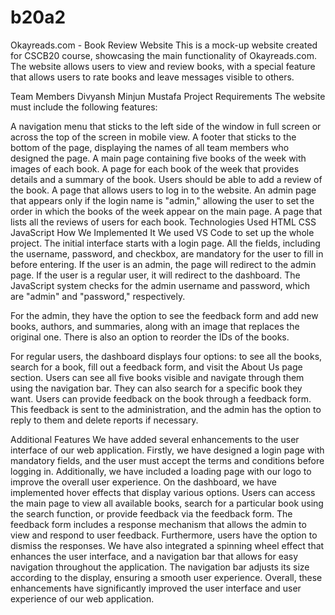 # b20a2
Okayreads.com - Book Review Website
This is a mock-up website created for CSCB20 course, showcasing the main functionality of Okayreads.com. The website allows users to view and review books, with a special feature that allows users to rate books and leave messages visible to others.

Team Members
Divyansh
Minjun
Mustafa
Project Requirements
The website must include the following features:

A navigation menu that sticks to the left side of the window in full screen or across the top of the screen in mobile view.
A footer that sticks to the bottom of the page, displaying the names of all team members who designed the page.
A main page containing five books of the week with images of each book.
A page for each book of the week that provides details and a summary of the book.
Users should be able to add a review of the book.
A page that allows users to log in to the website.
An admin page that appears only if the login name is "admin," allowing the user to set the order in which the books of the week appear on the main page.
A page that lists all the reviews of users for each book.
Technologies Used
HTML
CSS
JavaScript
How We Implemented It
We used VS Code to set up the whole project. The initial interface starts with a login page. All the fields, including the username, password, and checkbox, are mandatory for the user to fill in before entering. If the user is an admin, the page will redirect to the admin page. If the user is a regular user, it will redirect to the dashboard. The JavaScript system checks for the admin username and password, which are "admin" and "password," respectively.

For the admin, they have the option to see the feedback form and add new books, authors, and summaries, along with an image that replaces the original one. There is also an option to reorder the IDs of the books.

For regular users, the dashboard displays four options: to see all the books, search for a book, fill out a feedback form, and visit the About Us page section. Users can see all five books visible and navigate through them using the navigation bar. They can also search for a specific book they want. Users can provide feedback on the book through a feedback form. This feedback is sent to the administration, and the admin has the option to reply to them and delete reports if necessary.

Additional Features
We have added several enhancements to the user interface of our web application. Firstly, we have designed a login page with mandatory fields, and the user must accept the terms and conditions before logging in. Additionally, we have included a loading page with our logo to improve the overall user experience. On the dashboard, we have implemented hover effects that display various options. Users can access the main page to view all available books, search for a particular book using the search function, or provide feedback via the feedback form. The feedback form includes a response mechanism that allows the admin to view and respond to user feedback. Furthermore, users have the option to dismiss the responses. We have also integrated a spinning wheel effect that enhances the user interface, and a navigation bar that allows for easy navigation throughout the application. The navigation bar adjusts its size according to the display, ensuring a smooth user experience. Overall, these enhancements have significantly improved the user interface and user experience of our web application.
